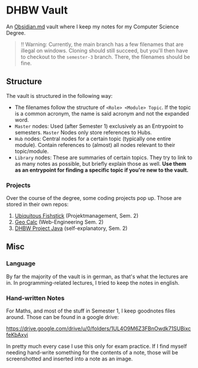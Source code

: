 # DHBW Vault
An [Obsidian.md](https://obsidian.md/) vault where I keep my notes for my Computer Science Degree.

> !! Warning: Currently, the main branch has a few filenames that are illegal on windows. Cloning should still succeed, but you'll then have to checkout to the `semester-3` branch. There, the filenames should be fine.

## Structure
The vault is structured in the following way:
- The filenames follow the structure of `<Role> <Module> Topic`. If the topic is a common acronym, the name is said acronym and not the expanded word.
- `Master` nodes: Used (after Semester 1) exclusively as an Entrypoint to semesters. `Master` Nodes only store references to Hubs.
- `Hub` nodes: Central nodes for a certain topic (typically one entire module). Contain references to (almost) all nodes relevant to their topic/module.
- `Library` nodes: These are summaries of certain topics. They try to link to as many notes as possible, but briefly explain those as well. **Use them as an entrypoint for finding a specific topic if you're new to the vault.**

### Projects
Over the course of the degree, some coding projects pop up. Those are stored in their own repos:
1. [Ubiquitous Fishstick](https://github.com/TeeMitHonig/ubiquitous-fishstick) (Projektmanagement, Sem. 2)
2. [Geo Calc](https://github.com/heofthetea/DHBW-Geo-Calc) (Web-Engineering Sem. 2)
3. [DHBW Project Java](https://github.com/heofthetea/dhbw-project-java) (self-explanatory, Sem. 2)
## Misc
### Language
By far the majority of the vault is in german, as that's what the lectures are in. In programming-related lectures, I tried to keep the notes in english.

### Hand-written Notes
For Maths, and most of the stuff in Semester 1, I keep goodnotes files around. Those can be found in a google drive:

https://drive.google.com/drive/u/0/folders/1UL4O9M6Z3FBnOwdk71SUBixcfeKbAxyi

In pretty much every case I use this only for exam practice. If I find myself needing hand-write something for the contents of a note, those will be screenshotted and inserted into a note as an image.
